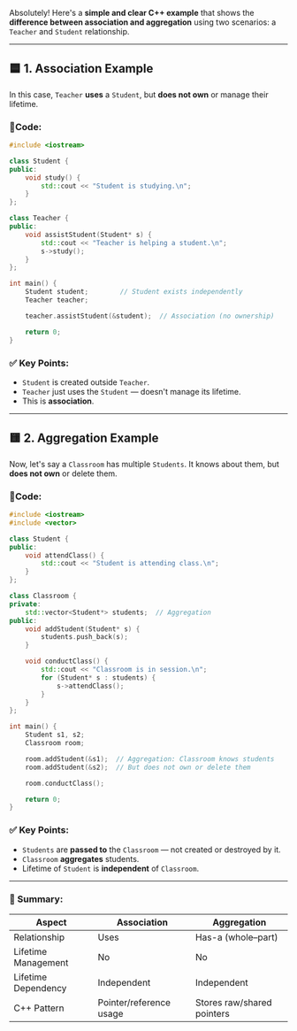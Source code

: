 Absolutely! Here's a **simple and clear C++ example** that shows the **difference between association and aggregation** using two scenarios: a `Teacher` and `Student` relationship.

---

## 🟦 **1. Association Example**

In this case, `Teacher` **uses** a `Student`, but **does not own** or manage their lifetime.

### 🔸Code:

```cpp
#include <iostream>

class Student {
public:
    void study() {
        std::cout << "Student is studying.\n";
    }
};

class Teacher {
public:
    void assistStudent(Student* s) {
        std::cout << "Teacher is helping a student.\n";
        s->study();
    }
};

int main() {
    Student student;        // Student exists independently
    Teacher teacher;

    teacher.assistStudent(&student);  // Association (no ownership)

    return 0;
}
```

### ✅ Key Points:

* `Student` is created outside `Teacher`.
* `Teacher` just uses the `Student` — doesn't manage its lifetime.
* This is **association**.

---

## 🟨 **2. Aggregation Example**

Now, let's say a `Classroom` has multiple `Students`. It knows about them, but **does not own** or delete them.

### 🔸Code:

```cpp
#include <iostream>
#include <vector>

class Student {
public:
    void attendClass() {
        std::cout << "Student is attending class.\n";
    }
};

class Classroom {
private:
    std::vector<Student*> students;  // Aggregation
public:
    void addStudent(Student* s) {
        students.push_back(s);
    }

    void conductClass() {
        std::cout << "Classroom is in session.\n";
        for (Student* s : students) {
            s->attendClass();
        }
    }
};

int main() {
    Student s1, s2;
    Classroom room;

    room.addStudent(&s1);  // Aggregation: Classroom knows students
    room.addStudent(&s2);  // But does not own or delete them

    room.conductClass();

    return 0;
}
```

### ✅ Key Points:

* `Students` are **passed to** the `Classroom` — not created or destroyed by it.
* `Classroom` **aggregates** students.
* Lifetime of `Student` is **independent** of `Classroom`.

---

### 🧠 Summary:

| Aspect              | Association             | Aggregation                |
| ------------------- | ----------------------- | -------------------------- |
| Relationship        | Uses                    | Has-a (whole–part)         |
| Lifetime Management | No                      | No                         |
| Lifetime Dependency | Independent             | Independent                |
| C++ Pattern         | Pointer/reference usage | Stores raw/shared pointers |

